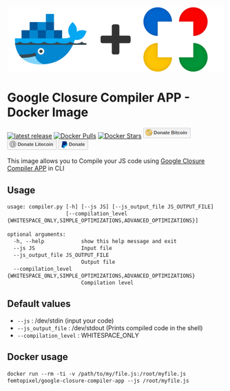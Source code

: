![logo](logo.png)

Google Closure Compiler APP - Docker Image
==========================================

[![latest release](https://img.shields.io/github/release/femtopixel/docker-google-closure-compiler-api.svg "latest release")](http://github.com/femtopixel/docker-google-closure-compiler-api/releases)
[![Docker Pulls](https://img.shields.io/docker/pulls/femtopixel/google-closure-compiler-app.svg)](https://hub.docker.com/r/femtopixel/google-closure-compiler-app/)
[![Docker Stars](https://img.shields.io/docker/stars/femtopixel/google-closure-compiler-app.svg)](https://hub.docker.com/r/femtopixel/google-closure-compiler-app/)
[![Bitcoin donation](https://github.com/jaymoulin/jaymoulin.github.io/raw/master/btc.png "Bitcoin donation")](https://m.freewallet.org/id/374ad82e/btc)
[![Litecoin donation](https://github.com/jaymoulin/jaymoulin.github.io/raw/master/ltc.png "Litecoin donation")](https://m.freewallet.org/id/374ad82e/ltc)
[![PayPal donation](https://github.com/jaymoulin/jaymoulin.github.io/raw/master/ppl.png "PayPal donation")](https://www.paypal.me/jaymoulin)

This image allows you to Compile your JS code using [Google Closure Compiler APP](https://developers.google.com/closure/compiler/docs/gettingstarted_app) in CLI

Usage
-----
```
usage: compiler.py [-h] [--js JS] [--js_output_file JS_OUTPUT_FILE]
                   [--compilation_level {WHITESPACE_ONLY,SIMPLE_OPTIMIZATIONS,ADVANCED_OPTIMIZATIONS}]

optional arguments:
  -h, --help            show this help message and exit
  --js JS               Input file
  --js_output_file JS_OUTPUT_FILE
                        Output file
  --compilation_level {WHITESPACE_ONLY,SIMPLE_OPTIMIZATIONS,ADVANCED_OPTIMIZATIONS}
                        Compilation level
```

## Default values

- `--js` : /dev/stdin (input your code)
- `--js_output_file` : /dev/stdout (Prints compiled code in the shell)
- `--compilation_level` : WHITESPACE_ONLY

Docker usage
------------

```
docker run --rm -ti -v /path/to/my/file.js:/root/myfile.js femtopixel/google-closure-compiler-app --js /root/myfile.js
```
